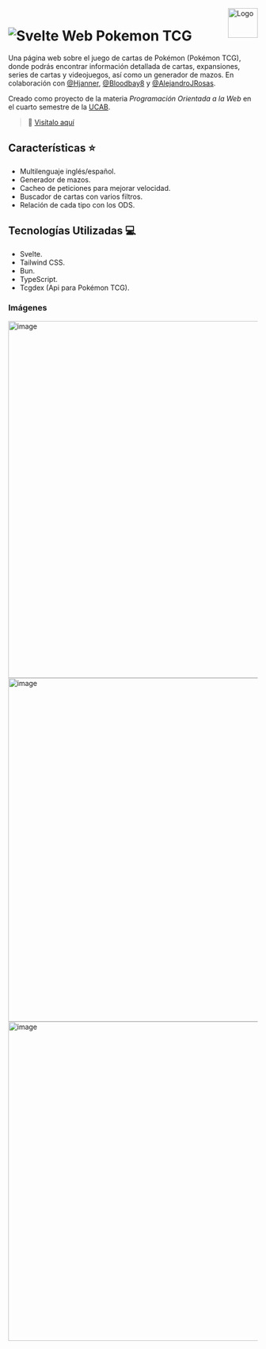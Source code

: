 <a>
    <img src="https://github.com/DanielCarrenoMar/sistemaDonaciones/assets/144462396/6a702815-09cc-4cff-b035-c9bf212d73f4" alt="Logo" title="Logo" align="right" height="60" />
</a>

# ![Svelte](https://img.shields.io/badge/svelte-%23f1413d.svg?style=for-the-badge&logo=svelte&logoColor=white) Web Pokemon TCG

Una página web sobre el juego de cartas de Pokémon (Pokémon TCG), donde podrás encontrar información detallada de cartas, expansiones, series de cartas y videojuegos, así como un generador de mazos.
En colaboración con [@Hjanner](https://github.com/Hjanner), [@Bloodbay8](https://github.com/Bloodbay8) y [@AlejandroJRosas](https://github.com/AlejandroJRosas).

Creado como proyecto de la materia *Programación Orientada a la Web* en el cuarto semestre de la [UCAB](https://www.ucab.edu.ve/).

> 👀 <a href="https://tcg-card-web.vercel.app/" target="_blank">Visítalo aquí</a>

## Características ⭐
- Multilenguaje inglés/español.
- Generador de mazos.
- Cacheo de peticiones para mejorar velocidad. 
- Buscador de cartas con varios filtros.
- Relación de cada tipo con los ODS.

## Tecnologías Utilizadas 💻
- Svelte.
- Tailwind CSS.
- Bun.
- TypeScript.
- Tcgdex (Api para Pokémon TCG).

### Imágenes
<img width="1559" height="721" alt="image" src="https://github.com/user-attachments/assets/71c4e590-6e43-424a-9704-fc0b30710afc" />
<img width="1564" height="694" alt="image" src="https://github.com/user-attachments/assets/026e67a8-9307-44dc-adee-668a89bb45aa" />
<img width="1558" height="645" alt="image" src="https://github.com/user-attachments/assets/4649dcbc-bc5e-45cf-b4c9-c242741879ef" />
